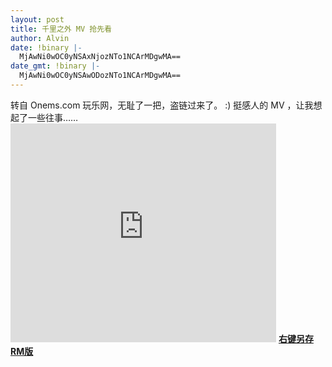 ```yaml
---
layout: post
title: 千里之外 MV 抢先看
author: Alvin
date: !binary |-
  MjAwNi0wOC0yNSAxNjozNTo1NCArMDgwMA==
date_gmt: !binary |-
  MjAwNi0wOC0yNSAwODozNTo1NCArMDgwMA==
---
```

转自 Onems.com 玩乐网，无耻了一把，盗链过来了。 :)
挺感人的 MV ，让我想起了一些往事……
<embed src="http://www.youtube.com/v/8bPfDoAAuGQ" width="425" height="350" type="application/x-shockwave-flash"></embed>
<a target="_blank" href="http://www.onems.com/media_file/all_new_06jay.rm"><span style="FONT-SIZE: 14px"><strong>右键另存RM版</strong></span></a>
